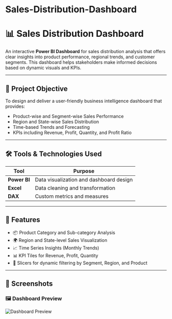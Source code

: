 # Sales-Distribution-Dashboard
# 📊 Sales Distribution Dashboard

An interactive **Power BI Dashboard** for sales distribution analysis that offers clear insights into product performance, regional trends, and customer segments. This dashboard helps stakeholders make informed decisions based on dynamic visuals and KPIs.

---

## 📌 Project Objective

To design and deliver a user-friendly business intelligence dashboard that provides:

- Product-wise and Segment-wise Sales Performance
- Region and State-wise Sales Distribution
- Time-based Trends and Forecasting
- KPIs including Revenue, Profit, Quantity, and Profit Ratio

---

## 🛠️ Tools & Technologies Used

| Tool         | Purpose                                |
|--------------|----------------------------------------|
| **Power BI** | Data visualization and dashboard design|
| **Excel**    | Data cleaning and transformation        |
| **DAX**      | Custom metrics and measures            |

---

## 📂 Features

- 📦 Product Category and Sub-category Analysis
- 🌍 Region and State-level Sales Visualization
- 📈 Time Series Insights (Monthly Trends)
- 📊 KPI Tiles for Revenue, Profit, Quantity
- 🧮 Slicers for dynamic filtering by Segment, Region, and Product

---

## 📸 Screenshots

### 🖼️ Dashboard Preview

![Dashboard Preview](!["C:\Users\NILESH\Documents\GitHub\Sales-Distribution-Dashboard\Snapshot\SD_Theme.png"]()
)
